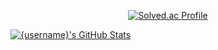 <div align="center">
  
[![Solved.ac Profile](http://mazassumnida.wtf/api/v2/generate_badge?boj=bae1004ki)](https://solved.ac/bae1004ki/)
<!--   <img src="http://mazandi.herokuapp.com/api?handle=bae1004ki&theme=warm"/> -->

</div>
  
<a href="https://github.com/baejunghyun36/baejunghyun36">
  <img src="https://github-readme-stats.vercel.app/api?username=baejunghyun36&show_icons=true&line_height=40&count_private=true&hide=contribs" alt="{username}'s GitHub Stats" />
